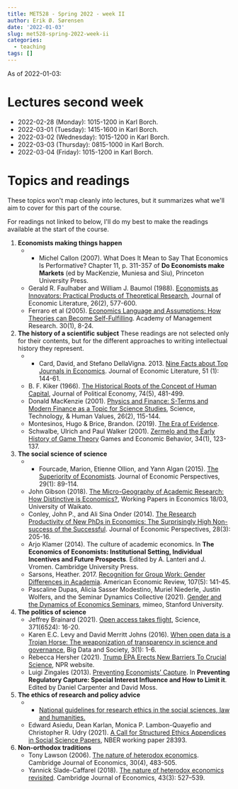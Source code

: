 ```yaml
---
title: MET528 - Spring 2022 - week II
author: Erik Ø. Sørensen
date: '2022-01-03'
slug: met528-spring-2022-week-ii
categories:
  - teaching
tags: []
---
```


As of 2022-01-03:

# Lectures second week

- 2022-02-28 (Monday): 1015-1200 in Karl Borch.
- 2022-03-01 (Tuesday): 1415-1600 in Karl Borch.
- 2022-03-02 (Wednesday): 1015-1200 in Karl Borch.
- 2022-03-03 (Thursday): 0815-1000 in Karl Borch.
- 2022-03-04 (Friday): 1015-1200 in Karl Borch.


# Topics and readings


These topics won't map cleanly into lectures, but it summarizes what we'll aim
to cover for this part of the course. 

For readings not linked to below, I'll do my best to make the 
readings available at the start of the course. 


1. **Economists making things happen**
    -  * Michel Callon (2007). What Does It Mean to Say That Economics Is Performative? Chapter 11, p. 311-357 of **Do Economists make Markets** (ed by MacKenzie, Muniesa and Siu), Princeton University Press.
    - Gerald R. Faulhaber and William J. Baumol (1988). [Economists as Innovators: Practical Products of Theoretical Research](https://www.jstor.org/stable/2726363), Journal of Economic Literature, 26(2), 577-600.
    -  Ferraro et al (2005). [Economics Language and Assumptions: How Theories can Become Self-Fulfilling](http://amr.aom.org/content/30/1/8.short). Academy of Management Research. 30(1), 8-24.
2. **The history of a scientific subject** These readings are not selected
only for their contents, but for the different approaches to writing intellectual history they represent.
    -  * Card, David, and Stefano DellaVigna. 2013. [Nine Facts about Top Journals in Economics](https://www.jstor.org/stable/23644706). Journal of Economic Literature, 51 (1): 144-61.
    - B. F. Kiker (1966). [The Historical Roots of the Concept of Human Capital](https://doi.org/10.1086/259201), Journal of Political Economy, 74(5), 481-499.
    - Donald MacKenzie (2001). [Physics and Finance: S-Terms and Modern Finance as a Topic for Science Studies](https://doi.org/10.1177%2F016224390102600201), Science, Technology, & Human Values, 26(2), 115-144.
    -  Montesinos, Hugo & Brice, Brandon. (2019). [The Era of Evidence](https://www.researchgate.net/publication/318600096_The_Era_of_Evidence). 
    - Schwalbe, Ulrich and Paul Walker (2001). [Zermelo and the Early History of Game Theory](https://doi.org/10.1006/game.2000.0794) Games and Economic Behavior, 34(1), 123-137.
3. **The social science of science**
    -  * Fourcade, Marion, Etienne Ollion, and Yann Algan (2015). [The Superiority of Economists](https://www.aeaweb.org/articles?id=10.1257/jep.29.1.89). Journal of Economic Perspectives, 29(1): 89-114.
    -  John Gibson (2018). [The Micro-Geography of Academic Research: How Distinctive is Economics?](ftp://wms-webappsprod.mngt.waikato.ac.nz/RePEc/wai/econwp/1803.pdf), Working Papers in Economics 18/03, University of Waikato.
    -  Conley, John P., and Ali Sina Onder (2014). [The Research Productivity of New PhDs in Economics: The Surprisingly High Non-success of the Successful](https://www.aeaweb.org/articles?id=10.1257/jep.28.3.205). Journal of Economic Perspectives, 28(3): 205-16.
    - Arjo Klamer (2014). The culture of academic economics. In **The Economics of Economists: Institutional Setting, Individual Incentives and Future Prospects**. Edited by A. Lanteri and J. Vromen. Cambridge University Press.
    -  Sarsons, Heather. 2017. [Recognition for Group Work: Gender Differences in Academia](https://www.aeaweb.org/articles?id=10.1257/aer.p20171126). American Economic Review, 107(5): 141-45.
    - Pascaline Dupas, Alicia Sasser Modestino, Muriel Niederle, Justin Wolfers, and the Seminar Dynamics Collective (2021). [Gender and the Dynamics of Economics Seminars](https://web.stanford.edu/~pdupas/Gender&SeminarDynamics.pdf), mimeo, Stanford University.
4. **The politics of science**
    -  Jeffrey Brainard (2021). [Open access takes flight](https://science.sciencemag.org/content/371/6524/16), Science, 371(6524): 16-20.
    - Karen E.C. Levy and David Merritt Johns (2016). [When open data is a Trojan Horse: The weaponization of transparency in science and governance](https://journals.sagepub.com/doi/10.1177/2053951715621568), Big Data and Society, 3(1): 1-6.
    - Rebecca Hersher (2021). [Trump EPA Erects New Barriers To Crucial Science](https://www.npr.org/2021/01/05/953579414/trump-epa-erects-new-barriers-to-crucial-science), NPR website.
    - Luigi Zingales (2013). [Preventing Economists’ Capture](http://faculty.chicagobooth.edu/luigi.zingales/papers/research/Preventing_Economists_Capture.pdf). In **Preventing Regulatory Capture: Special Interest Influence and How to Limit it**. Edited by Daniel Carpenter and David Moss.
5. **The ethics of research and policy advice**
    - * [National guidelines for research ethics in the social sciences, law and humanities.](https://www.etikkom.no/en/ethical-guidelines-for-research/guidelines-for-research-ethics-in-the-social-sciences--humanities-law-and-theology/)
    - Edward Asiedu, Dean Karlan, Monica P. Lambon-Quayefio and Christopher R. Udry (2021). [A Call for Structured Ethics Appendices in Social Science Papers](https://www.nber.org/papers/w28393), NBER working paper 28393.
6. **Non-orthodox traditions**
    - Tony Lawson (2006). [The nature of heterodox economics](https://academic.oup.com/cje/article/30/4/483/1713645). Cambridge Journal of Economics, 30(4), 483-505.
    - Yannick Slade-Caffarel (2018). [The nature of heterodox economics revisited](https://doi.org/10.1093/cje/bey043). Cambridge Journal of Economics, 43(3): 527–539.
